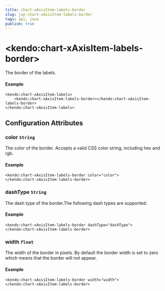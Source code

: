 ```yaml
---
title: chart-xAxisItem-labels-border
slug: jsp-chart-xAxisItem-labels-border
tags: api, java
publish: true
---
```


# \<kendo:chart-xAxisItem-labels-border\>

The border of the labels.

#### Example
    <kendo:chart-xAxisItem-labels>
        <kendo:chart-xAxisItem-labels-border></kendo:chart-xAxisItem-labels-border>
    </kendo:chart-xAxisItem-labels>

## Configuration Attributes

### color `String`

The color of the border. Accepts a valid CSS color string, including hex and rgb.

#### Example
    <kendo:chart-xAxisItem-labels-border color="color">
    </kendo:chart-xAxisItem-labels-border>

### dashType `String`

The dash type of the border.The following dash types are supported:

#### Example
    <kendo:chart-xAxisItem-labels-border dashType="dashType">
    </kendo:chart-xAxisItem-labels-border>

### width `float`

The width of the border in pixels. By default the border width is set to zero which means that the border will not appear.

#### Example
    <kendo:chart-xAxisItem-labels-border width="width">
    </kendo:chart-xAxisItem-labels-border>

